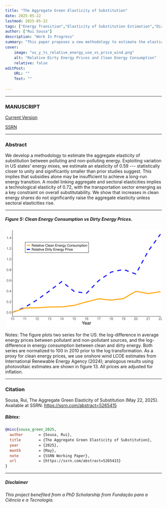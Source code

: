 ```yaml
---
title: "The Aggregate Green Elasticity of Substitution" 
date: 2025-05-22
lastmod: 2025-05-22
tags: ["Energy Transition","Elasticity of Substitution Estimation","Dirty Energy Substitutability"]
author: ["Rui Sousa"]
description: "Work In Progress" 
summary: "This paper proposes a new methodology to estimate the elasticity of substitution between polluting and non-polluting energy for the US. With a point estimate of 0.59, much closer to unity than previously thought, the energy transition will be more painful and uneven. It further suggests that subsidies are not a sufficient policy tool when used alone." 
cover:
    image: "us_y_ts_relative_energy_use_vs_price_wind.png"
    alt: "Relative Dirty Energy Prices and Clean Energy Consumption"
    relative: false
editPost:
    URL: ""
    Text: ""

---
```


---

### MANUSCRIPT 

[Current Version](draft.pdf)


[SSRN](https://ssrn.com/abstract=5265415)

---

### Abstract

We develop a methodology to estimate the aggregate elasticity of substitution between polluting and non-polluting energy. Exploiting variation in US states' energy mixes, we estimate an elasticity of 0.59 --- statistically closer to unity and significantly smaller than prior studies suggest. This implies that subsidies alone may be insufficient to achieve a long-run energy transition. A model linking aggregate and sectoral elasticities implies a technological elasticity of 0.72, with the transportation sector emerging as a key constraint on overall substitutability. We show that increases in clean energy shares do not significantly raise the aggregate elasticity unless sectoral elasticities rise.

---

##### Figure 5: Clean Energy Consumption vs Dirty Energy Prices.

![](us_y_ts_relative_energy_use_vs_price_wind.png)

Notes: The figure plots two series for the US: the log-difference in average energy prices between pollutant and non-pollutant sources, and the log-difference in energy consumption between clean and dirty energy. Both series are normalized to 100 in 2010 prior to the log transformation. As a proxy for clean energy prices, we use onshore wind LCOE estimates from International Renewable Energy Agency (2024); analogous results using photovoltaic estimates are shown in figure 13. All prices are adjusted for inflation.

---

### Citation

 Sousa, Rui, The Aggregate Green Elasticity of Substitution (May 22, 2025). Available at SSRN: https://ssrn.com/abstract=5265415 
 
##### Bibtex:
```BibTeX
@misc{sousa_green_2025,
  author       = {Sousa, Rui},
  title        = {The Aggregate Green Elasticity of Substitution},
  year         = {2025},
  month        = {May},
  note         = {SSRN Working Paper},
  url          = {https://ssrn.com/abstract=5265415}
}
```

---


##### Disclaimer

###### This project benefited from a PhD Scholarship from Fundação para a Ciência e a Tecnologia.

